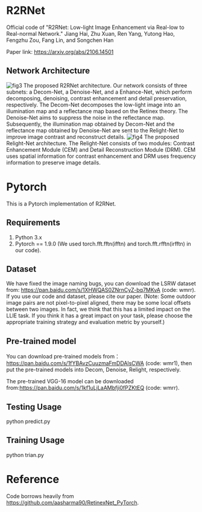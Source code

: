 # R2RNet
Official code of "R2RNet: Low-light Image Enhancement via Real-low to Real-normal Network." Jiang Hai, Zhu Xuan, Ren Yang, Yutong Hao, Fengzhu Zou, Fang Lin, and Songchen Han

Paper link: https://arxiv.org/abs/2106.14501
## Network Architecture
![fig3](https://user-images.githubusercontent.com/86350392/141397717-abff2d12-e810-4744-96e2-a1ce6af87002.jpeg)
The proposed R2RNet architecture. Our network consists of three subnets: a Decom-Net, a Denoise-Net, and a Enhance-Net, which perform decomposing, denoising, contrast enhancement and detail preservation, respectively. The Decom-Net decomposes the low-light image into an illumination map and a reflectance map based on the Retinex theory. The Denoise-Net aims to suppress the noise in the reflectance map. Subsequently, the illumination map obtained by Decom-Net and the reflectance map obtained by Denoise-Net are sent to the Relight-Net to improve image contrast and reconstruct details.
![fig4](https://user-images.githubusercontent.com/86350392/141397881-334d4764-5fe0-4412-9e87-fef882089c53.jpeg)
The proposed Relight-Net architecture. The Relight-Net consists of two modules: Contrast Enhancement Module (CEM) and Detail Reconstruction Module (DRM). CEM uses spatial information for contrast enhancement and DRM uses frequency information to preserve image details.

# Pytorch
This is a Pytorch implementation of R2RNet.
## Requirements
1. Python 3.x 
2. Pytorch == 1.9.0 (We used torch.fft.fftn(ifftn) and torch.fft.rfftn(irfftn) in our code). 
## Dataset
We have fixed the image naming bugs, you can download the LSRW dataset from: https://pan.baidu.com/s/1XHWQAS0ZNrnCyZ-bq7MKvA (code: wmrr). If you use our code and  dataset, please cite our paper.
(Note: Some outdoor image pairs are not pixel-to-pixel aligned, there may be some local offsets between two images. In fact, we think that this has a limited impact on the LLIE task. If you think it has a great impact on your task, please choose the appropriate training strategy and evaluation metric by yourself.)

## Pre-trained model
You can download pre-trained models from：https://pan.baidu.com/s/1fYBAvzCuuzmaFmDDAlsCWA (code: wmr1), then put the pre-trained models into Decom, Denoise, Relight, respectively. 

The pre-trained VGG-16 model can be downloaded from:https://pan.baidu.com/s/1kf1uLjLaAMbfji0fPZKtEQ (code: wmrr).
## Testing Usage
python predict.py
## Training Usage
python trian.py
# Reference
Code borrows heavily from https://github.com/aasharma90/RetinexNet_PyTorch.
